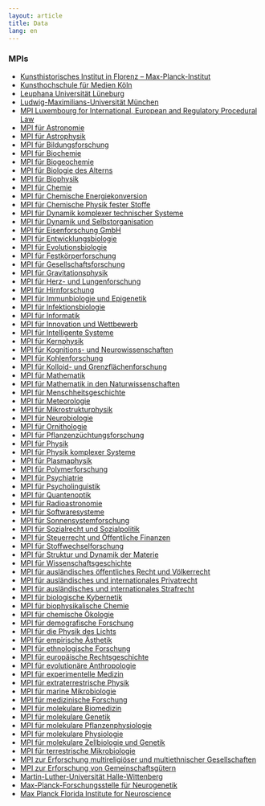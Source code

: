 ```yaml
---
layout: article
title: Data
lang: en
---
```


### MPIs

<ul>
  <li><a href="/institution/KunsthistorischesInstitutinFlorenz%E2%80%93Max-Planck-Institut.html">Kunsthistorisches Institut in Florenz – Max-Planck-Institut</a></li>
 <li><a href="/institution/KunsthochschulefuerMedienKoeln.html">Kunsthochschule für Medien Köln</a></li>
 <li><a href="/institution/LeuphanaUniversitaetLueneburg.html">Leuphana Universität Lüneburg</a></li>
 <li><a href="/institution/Ludwig-Maximilians-UniversitaetMuenchen.html">Ludwig-Maximilians-Universität München</a></li>
 <li><a href="/institution/MPILuxembourgforInternational&EuropeanandRegulatoryProceduralLaw.html">MPI Luxembourg for International, European and Regulatory Procedural Law</a></li>
 <li><a href="/institution/MPIfuerAstronomie.html">MPI für Astronomie</a></li>
 <li><a href="/institution/MPIfuerAstrophysik.html">MPI für Astrophysik</a></li>
 <li><a href="/institution/MPIfuerBildungsforschung.html">MPI für Bildungsforschung</a></li>
 <li><a href="/institution/MPIfuerBiochemie.html">MPI für Biochemie</a></li>
 <li><a href="/institution/MPIfuerBiogeochemie.html">MPI für Biogeochemie</a></li>
 <li><a href="/institution/MPIfuerBiologiedesAlterns.html">MPI für Biologie des Alterns</a></li>
 <li><a href="/institution/MPIfuerBiophysik.html">MPI für Biophysik</a></li>
 <li><a href="/institution/MPIfuerChemie.html">MPI für Chemie</a></li>
 <li><a href="/institution/MPIfuerChemischeEnergiekonversion.html">MPI für Chemische Energiekonversion</a></li>
 <li><a href="/institution/MPIfuerChemischePhysikfesterStoffe.html">MPI für Chemische Physik fester Stoffe</a></li>
 <li><a href="/institution/MPIfuerDynamikkomplexertechnischerSysteme.html">MPI für Dynamik komplexer technischer Systeme</a></li>
 <li><a href="/institution/MPIfuerDynamikundSelbstorganisation.html">MPI für Dynamik und Selbstorganisation</a></li>
 <li><a href="/institution/MPIfuerEisenforschungGmbH.html">MPI für Eisenforschung GmbH</a></li>
 <li><a href="/institution/MPIfuerEntwicklungsbiologie.html">MPI für Entwicklungsbiologie</a></li>
 <li><a href="/institution/MPIfuerEvolutionsbiologie.html">MPI für Evolutionsbiologie</a></li>
 <li><a href="/institution/MPIfuerFestkoerperforschung.html">MPI für Festkörperforschung</a></li>
 <li><a href="/institution/MPIfuerGesellschaftsforschung.html">MPI für Gesellschaftsforschung</a></li>
 <li><a href="/institution/MPIfuerGravitationsphysik.html">MPI für Gravitationsphysik</a></li>
 <li><a href="/institution/MPIfuerHerz-undLungenforschung.html">MPI für Herz- und Lungenforschung</a></li>
 <li><a href="/institution/MPIfuerHirnforschung.html">MPI für Hirnforschung</a></li>
 <li><a href="/institution/MPIfuerImmunbiologieundEpigenetik.html">MPI für Immunbiologie und Epigenetik</a></li>
 <li><a href="/institution/MPIfuerInfektionsbiologie.html">MPI für Infektionsbiologie</a></li>
 <li><a href="/institution/MPIfuerInformatik.html">MPI für Informatik</a></li>
 <li><a href="/institution/MPIfuerInnovationundWettbewerb.html">MPI für Innovation und Wettbewerb</a></li>
 <li><a href="/institution/MPIfuerIntelligenteSysteme.html">MPI für Intelligente Systeme</a></li>
 <li><a href="/institution/MPIfuerKernphysik.html">MPI für Kernphysik</a></li>
 <li><a href="/institution/MPIfuerKognitions-undNeurowissenschaften.html">MPI für Kognitions- und Neurowissenschaften</a></li>
 <li><a href="/institution/MPIfuerKohlenforschung.html">MPI für Kohlenforschung</a></li>
 <li><a href="/institution/MPIfuerKolloid-undGrenzflaechenforschung.html">MPI für Kolloid- und Grenzflächenforschung</a></li>
 <li><a href="/institution/MPIfuerMathematik.html">MPI für Mathematik</a></li>
 <li><a href="/institution/MPIfuerMathematikindenNaturwissenschaften.html">MPI für Mathematik in den Naturwissenschaften</a></li>
 <li><a href="/institution/MPIfuerMenschheitsgeschichte.html">MPI für Menschheitsgeschichte</a></li>
 <li><a href="/institution/MPIfuerMeteorologie.html">MPI für Meteorologie</a></li>
 <li><a href="/institution/MPIfuerMikrostrukturphysik.html">MPI für Mikrostrukturphysik</a></li>
 <li><a href="/institution/MPIfuerNeurobiologie.html">MPI für Neurobiologie</a></li>
 <li><a href="/institution/MPIfuerOrnithologie.html">MPI für Ornithologie</a></li>
 <li><a href="/institution/MPIfuerPflanzenzuechtungsforschung.html">MPI für Pflanzenzüchtungsforschung</a></li>
 <li><a href="/institution/MPIfuerPhysik.html">MPI für Physik</a></li>
 <li><a href="/institution/MPIfuerPhysikkomplexerSysteme.html">MPI für Physik komplexer Systeme</a></li>
 <li><a href="/institution/MPIfuerPlasmaphysik.html">MPI für Plasmaphysik</a></li>
 <li><a href="/institution/MPIfuerPolymerforschung.html">MPI für Polymerforschung</a></li>
 <li><a href="/institution/MPIfuerPsychiatrie.html">MPI für Psychiatrie</a></li>
 <li><a href="/institution/MPIfuerPsycholinguistik.html">MPI für Psycholinguistik</a></li>
 <li><a href="/institution/MPIfuerQuantenoptik.html">MPI für Quantenoptik</a></li>
 <li><a href="/institution/MPIfuerRadioastronomie.html">MPI für Radioastronomie</a></li>
 <li><a href="/institution/MPIfuerSoftwaresysteme.html">MPI für Softwaresysteme</a></li>
 <li><a href="/institution/MPIfuerSonnensystemforschung.html">MPI für Sonnensystemforschung</a></li>
 <li><a href="/institution/MPIfuerSozialrechtundSozialpolitik.html">MPI für Sozialrecht und Sozialpolitik</a></li>
 <li><a href="/institution/MPIfuerSteuerrechtund%C3%96ffentlicheFinanzen.html">MPI für Steuerrecht und Öffentliche Finanzen</a></li>
 <li><a href="/institution/MPIfuerStoffwechselforschung.html">MPI für Stoffwechselforschung</a></li>
 <li><a href="/institution/MPIfuerStrukturundDynamikderMaterie.html">MPI für Struktur und Dynamik der Materie</a></li>
 <li><a href="/institution/MPIfuerWissenschaftsgeschichte.html">MPI für Wissenschaftsgeschichte</a></li>
 <li><a href="/institution/MPIfuerauslaendischesoeffentlichesRechtundVoelkerrecht.html">MPI für ausländisches öffentliches Recht und Völkerrecht</a></li>
 <li><a href="/institution/MPIfuerauslaendischesundinternationalesPrivatrecht.html">MPI für ausländisches und internationales Privatrecht</a></li>
 <li><a href="/institution/MPIfuerauslaendischesundinternationalesStrafrecht.html">MPI für ausländisches und internationales Strafrecht</a></li>
 <li><a href="/institution/MPIfuerbiologischeKybernetik.html">MPI für biologische Kybernetik</a></li>
 <li><a href="/institution/MPIfuerbiophysikalischeChemie.html">MPI für biophysikalische Chemie</a></li>
 <li><a href="/institution/MPIfuerchemische%C3%96kologie.html">MPI für chemische Ökologie</a></li>
 <li><a href="/institution/MPIfuerdemografischeForschung.html">MPI für demografische Forschung</a></li>
 <li><a href="/institution/MPIfuerdiePhysikdesLichts.html">MPI für die Physik des Lichts</a></li>
 <li><a href="/institution/MPIfuerempirische%C3%84sthetik.html">MPI für empirische Ästhetik</a></li>
 <li><a href="/institution/MPIfuerethnologischeForschung.html">MPI für ethnologische Forschung</a></li>
 <li><a href="/institution/MPIfuereuropaeischeRechtsgeschichte.html">MPI für europäische Rechtsgeschichte</a></li>
 <li><a href="/institution/MPIfuerevolutionaereAnthropologie.html">MPI für evolutionäre Anthropologie</a></li>
 <li><a href="/institution/MPIfuerexperimentelleMedizin.html">MPI für experimentelle Medizin</a></li>
 <li><a href="/institution/MPIfuerextraterrestrischePhysik.html">MPI für extraterrestrische Physik</a></li>
 <li><a href="/institution/MPIfuermarineMikrobiologie.html">MPI für marine Mikrobiologie</a></li>
 <li><a href="/institution/MPIfuermedizinischeForschung.html">MPI für medizinische Forschung</a></li>
 <li><a href="/institution/MPIfuermolekulareBiomedizin.html">MPI für molekulare Biomedizin</a></li>
 <li><a href="/institution/MPIfuermolekulareGenetik.html">MPI für molekulare Genetik</a></li>
 <li><a href="/institution/MPIfuermolekularePflanzenphysiologie.html">MPI für molekulare Pflanzenphysiologie</a></li>
 <li><a href="/institution/MPIfuermolekularePhysiologie.html">MPI für molekulare Physiologie</a></li>
 <li><a href="/institution/MPIfuermolekulareZellbiologieundGenetik.html">MPI für molekulare Zellbiologie und Genetik</a></li>
 <li><a href="/institution/MPIfuerterrestrischeMikrobiologie.html">MPI für terrestrische Mikrobiologie</a></li>
 <li><a href="/institution/MPIzurErforschungmultireligioeserundmultiethnischerGesellschaften.html">MPI zur Erforschung multireligiöser und multiethnischer Gesellschaften</a></li>
 <li><a href="/institution/MPIzurErforschungvonGemeinschaftsguetern.html">MPI zur Erforschung von Gemeinschaftsgütern</a></li>
 <li><a href="/institution/Martin-Luther-UniversitaetHalle-Wittenberg.html">Martin-Luther-Universität Halle-Wittenberg</a></li>
 <li><a href="/institution/Max-Planck-ForschungsstellefuerNeurogenetik.html">Max-Planck-Forschungsstelle für Neurogenetik</a></li>
 <li><a href="/institution/MaxPlanckFloridaInstituteforNeuroscience.html">Max Planck Florida Institute for Neuroscience</a></li>
  </ul>
